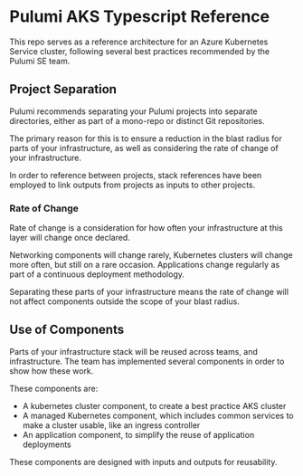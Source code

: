 # Pulumi AKS Typescript Reference

This repo serves as a reference architecture for an Azure Kubernetes Service cluster, following several best practices recommended by the Pulumi SE team.

## Project Separation

Pulumi recommends separating your Pulumi projects into separate directories, either as part of a mono-repo or distinct Git repositories.

The primary reason for this is to ensure a reduction in the blast radius for parts of your infrastructure, as well as considering the rate of change of your infrastructure.

In order to reference between projects, stack references have been employed to link outputs from projects as inputs to other projects.

### Rate of Change

Rate of change is a consideration for how often your infrastructure at this layer will change once declared.

Networking components will change rarely, Kubernetes clusters will change more often, but still on a rare occasion. Applications change regularly as part of a continuous deployment methodology.

Separating these parts of your infrastructure means the rate of change will not affect components outside the scope of your blast radius.

## Use of Components

Parts of your infrastructure stack will be reused across teams, and infrastructure. The team has implemented several components in order to show how these work.

These components are:

- A kubernetes cluster component, to create a best practice AKS cluster
- A managed Kubernetes component, which includes common services to make a cluster usable, like an ingress controller
- An application component, to simplify the reuse of application deployments

These components are designed with inputs and outputs for reusability.